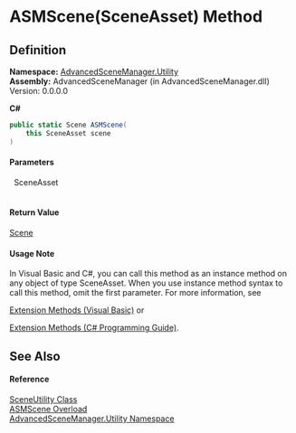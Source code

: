 # ASMScene(SceneAsset) Method




## Definition
**Namespace:** <a href="N_AdvancedSceneManager_Utility">AdvancedSceneManager.Utility</a>  
**Assembly:** AdvancedSceneManager (in AdvancedSceneManager.dll) Version: 0.0.0.0

**C#**
``` C#
public static Scene ASMScene(
	this SceneAsset scene
)
```



#### Parameters
<dl><dt>  SceneAsset</dt><dd> </dd></dl>

#### Return Value
<a href="T_AdvancedSceneManager_Models_Scene">Scene</a>

#### Usage Note
In Visual Basic and C#, you can call this method as an instance method on any object of type SceneAsset. When you use instance method syntax to call this method, omit the first parameter. For more information, see <a href="https://docs.microsoft.com/dotnet/visual-basic/programming-guide/language-features/procedures/extension-methods" target="_blank" rel="noopener noreferrer">

Extension Methods (Visual Basic)</a> or <a href="https://docs.microsoft.com/dotnet/csharp/programming-guide/classes-and-structs/extension-methods" target="_blank" rel="noopener noreferrer">

Extension Methods (C# Programming Guide)</a>.

## See Also


#### Reference
<a href="T_AdvancedSceneManager_Utility_SceneUtility">SceneUtility Class</a>  
<a href="Overload_AdvancedSceneManager_Utility_SceneUtility_ASMScene">ASMScene Overload</a>  
<a href="N_AdvancedSceneManager_Utility">AdvancedSceneManager.Utility Namespace</a>  

